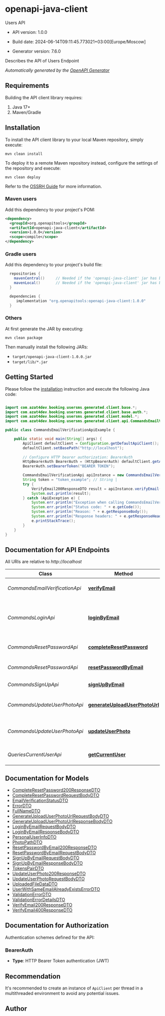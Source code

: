 # openapi-java-client

Users  API

- API version: 1.0.0

- Build date: 2024-06-14T09:11:45.773021+03:00[Europe/Moscow]

- Generator version: 7.6.0

Describes the API of Users Endpoint


*Automatically generated by the [OpenAPI Generator](https://openapi-generator.tech)*

## Requirements

Building the API client library requires:

1. Java 17+
2. Maven/Gradle

## Installation

To install the API client library to your local Maven repository, simply execute:

```shell
mvn clean install
```

To deploy it to a remote Maven repository instead, configure the settings of the repository and execute:

```shell
mvn clean deploy
```

Refer to the [OSSRH Guide](http://central.sonatype.org/pages/ossrh-guide.html) for more information.

### Maven users

Add this dependency to your project's POM:

```xml
<dependency>
  <groupId>org.openapitools</groupId>
  <artifactId>openapi-java-client</artifactId>
  <version>1.0.0</version>
  <scope>compile</scope>
</dependency>
```

### Gradle users

Add this dependency to your project's build file:

```groovy
  repositories {
    mavenCentral()     // Needed if the 'openapi-java-client' jar has been published to maven central.
    mavenLocal()       // Needed if the 'openapi-java-client' jar has been published to the local maven repo.
  }

  dependencies {
     implementation "org.openapitools:openapi-java-client:1.0.0"
  }
```

### Others

At first generate the JAR by executing:

```shell
mvn clean package
```

Then manually install the following JARs:

- `target/openapi-java-client-1.0.0.jar`
- `target/lib/*.jar`

## Getting Started

Please follow the [installation](#installation) instruction and execute the following Java code:

```java

import com.azat4dev.booking.usersms.generated.client.base.*;
import com.azat4dev.booking.usersms.generated.client.base.auth.*;
import com.azat4dev.booking.usersms.generated.client.model.*;
import com.azat4dev.booking.usersms.generated.client.api.CommandsEmailVerificationApi;

public class CommandsEmailVerificationApiExample {

    public static void main(String[] args) {
        ApiClient defaultClient = Configuration.getDefaultApiClient();
        defaultClient.setBasePath("http://localhost");
        
        // Configure HTTP bearer authorization: BearerAuth
        HttpBearerAuth BearerAuth = (HttpBearerAuth) defaultClient.getAuthentication("BearerAuth");
        BearerAuth.setBearerToken("BEARER TOKEN");

        CommandsEmailVerificationApi apiInstance = new CommandsEmailVerificationApi(defaultClient);
        String token = "token_example"; // String | 
        try {
            VerifyEmail200ResponseDTO result = apiInstance.verifyEmail(token);
            System.out.println(result);
        } catch (ApiException e) {
            System.err.println("Exception when calling CommandsEmailVerificationApi#verifyEmail");
            System.err.println("Status code: " + e.getCode());
            System.err.println("Reason: " + e.getResponseBody());
            System.err.println("Response headers: " + e.getResponseHeaders());
            e.printStackTrace();
        }
    }
}

```

## Documentation for API Endpoints

All URIs are relative to *http://localhost*

Class | Method | HTTP request | Description
------------ | ------------- | ------------- | -------------
*CommandsEmailVerificationApi* | [**verifyEmail**](docs/CommandsEmailVerificationApi.md#verifyEmail) | **GET** /api/public/identity/verify-email | Send email for verification
*CommandsLoginApi* | [**loginByEmail**](docs/CommandsLoginApi.md#loginByEmail) | **POST** /api/public/identity/login | Get a new pair of tokens by email (access, refresh)
*CommandsResetPasswordApi* | [**completeResetPassword**](docs/CommandsResetPasswordApi.md#completeResetPassword) | **POST** /api/public/identity/password/set-new | Reset password by email
*CommandsResetPasswordApi* | [**resetPasswordByEmail**](docs/CommandsResetPasswordApi.md#resetPasswordByEmail) | **POST** /api/public/identity/password/reset | Reset password by email
*CommandsSignUpApi* | [**signUpByEmail**](docs/CommandsSignUpApi.md#signUpByEmail) | **POST** /api/public/identity/sign-up | Sign up a new user
*CommandsUpdateUserPhotoApi* | [**generateUploadUserPhotoUrl**](docs/CommandsUpdateUserPhotoApi.md#generateUploadUserPhotoUrl) | **POST** /api/private/identity/users/current/photo/get-upload-url | Generate upload form for user photo
*CommandsUpdateUserPhotoApi* | [**updateUserPhoto**](docs/CommandsUpdateUserPhotoApi.md#updateUserPhoto) | **POST** /api/private/identity/users/current/photo/update | Attach uploaded photo to the user
*QueriesCurrentUserApi* | [**getCurrentUser**](docs/QueriesCurrentUserApi.md#getCurrentUser) | **GET** /api/private/identity/users/current | Gets current user info


## Documentation for Models

 - [CompleteResetPassword200ResponseDTO](docs/CompleteResetPassword200ResponseDTO.md)
 - [CompleteResetPasswordRequestBodyDTO](docs/CompleteResetPasswordRequestBodyDTO.md)
 - [EmailVerificationStatusDTO](docs/EmailVerificationStatusDTO.md)
 - [ErrorDTO](docs/ErrorDTO.md)
 - [FullNameDTO](docs/FullNameDTO.md)
 - [GenerateUploadUserPhotoUrlRequestBodyDTO](docs/GenerateUploadUserPhotoUrlRequestBodyDTO.md)
 - [GenerateUploadUserPhotoUrlResponseBodyDTO](docs/GenerateUploadUserPhotoUrlResponseBodyDTO.md)
 - [LoginByEmailRequestBodyDTO](docs/LoginByEmailRequestBodyDTO.md)
 - [LoginByEmailResponseBodyDTO](docs/LoginByEmailResponseBodyDTO.md)
 - [PersonalUserInfoDTO](docs/PersonalUserInfoDTO.md)
 - [PhotoPathDTO](docs/PhotoPathDTO.md)
 - [ResetPasswordByEmail200ResponseDTO](docs/ResetPasswordByEmail200ResponseDTO.md)
 - [ResetPasswordByEmailRequestBodyDTO](docs/ResetPasswordByEmailRequestBodyDTO.md)
 - [SignUpByEmailRequestBodyDTO](docs/SignUpByEmailRequestBodyDTO.md)
 - [SignUpByEmailResponseBodyDTO](docs/SignUpByEmailResponseBodyDTO.md)
 - [TokensPairDTO](docs/TokensPairDTO.md)
 - [UpdateUserPhoto200ResponseDTO](docs/UpdateUserPhoto200ResponseDTO.md)
 - [UpdateUserPhotoRequestBodyDTO](docs/UpdateUserPhotoRequestBodyDTO.md)
 - [UploadedFileDataDTO](docs/UploadedFileDataDTO.md)
 - [UserWithSameEmailAlreadyExistsErrorDTO](docs/UserWithSameEmailAlreadyExistsErrorDTO.md)
 - [ValidationErrorDTO](docs/ValidationErrorDTO.md)
 - [ValidationErrorDetailsDTO](docs/ValidationErrorDetailsDTO.md)
 - [VerifyEmail200ResponseDTO](docs/VerifyEmail200ResponseDTO.md)
 - [VerifyEmail400ResponseDTO](docs/VerifyEmail400ResponseDTO.md)


<a id="documentation-for-authorization"></a>
## Documentation for Authorization


Authentication schemes defined for the API:
<a id="BearerAuth"></a>
### BearerAuth


- **Type**: HTTP Bearer Token authentication (JWT)


## Recommendation

It's recommended to create an instance of `ApiClient` per thread in a multithreaded environment to avoid any potential issues.

## Author



